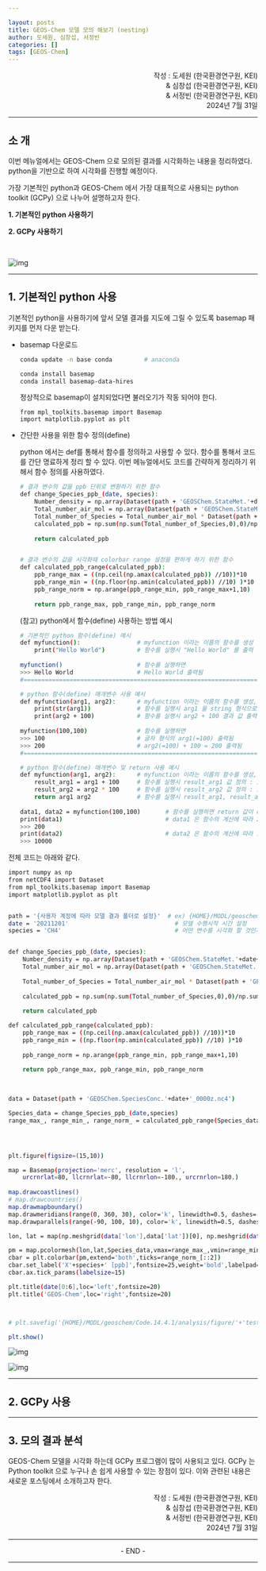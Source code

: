 ```yaml
---

layout: posts
title: GEOS-Chem 모델 모의 해보기 (nesting)
author: 도세원, 심창섭, 서정빈
categories: []
tags: [GEOS-Chem]
---
```




<p style="text-align:right">작성 : 도세원 (한국환경연구원, KEI)<br/> 
& 심창섭 (한국환경연구원, KEI)<br/>& 서정빈 (한국환경연구원, KEI)<br/>2024년 7월 31일</p>





---



## 소 개

이번 메뉴얼에서는 GEOS-Chem 으로 모의된 결과를 시각화하는 내용을 정리하였다. python을 기반으로 하여 시각화를 진행할 예정이다. 

가장 기본적인 python과 GEOS-Chem 에서 가장 대표적으로 사용되는 python toolkit (GCPy) 으로  나누어 설명하고자 한다.



**1. 기본적인 python 사용하기**

**2. GCPy 사용하기**

<br/>



![img](../assets/images/GEOS-Chem_Tutor_nesting/MERRA2_05x0625_AS.png)

****



## 1. 기본적인 python 사용

기본적인 python을 사용하기에 앞서 모델 결과를 지도에 그릴 수 있도록 basemap 패키지를 먼저 다운 받는다.

* basemap 다운로드

  ``` bash
  conda update -n base conda         # anaconda 
  
  conda install basemap
  conda install basemap-data-hires
  ```

  정상적으로 basemap이 설치되었다면 불러오기가 작동 되어야 한다.
  
  ```
  from mpl_toolkits.basemap import Basemap
  import matplotlib.pyplot as plt
  ```



- 간단한 사용을 위한 함수 정의(define)

  python 에서는 def를 통해서 함수를 정의하고 사용할 수 있다.  함수를 통해서 코드를 간단 명료하게 정리 할 수 있다. 이번 메뉴얼에서도 코드를 간략하게 정리하기 위해서  함수 정의를 사용하였다.

  ``` bash
  # 결과 변수의 값을 ppb 단위로 변환하기 위한 함수
  def change_Species_ppb_(date, species):
      Number_density = np.array(Dataset(path + 'GEOSChem.StateMet.'+date+'_0000z.nc4')['Met_AIRDEN']) / 0.02897
      Total_number_air_mol = np.array(Dataset(path + 'GEOSChem.StateMet.'+date+'_0000z.nc4')['Met_AIRVOL']) * Number_density
      Total_number_of_Species = Total_number_air_mol * Dataset(path + 'GEOSChem.SpeciesConc.'+date+'_0000z.nc4')['SpeciesConcVV_'+species]
      calculated_ppb = np.sum(np.sum(Total_number_of_Species,0),0)/np.sum(np.sum(Total_number_air_mol,0),0)*10**9
      
      return calculated_ppb
  
  
  # 결과 변수의 값을 시각화때 colorbar range 설정을 편하게 하기 위한 함수
  def calculated_ppb_range(calculated_ppb):
      ppb_range_max = ((np.ceil(np.amax(calculated_ppb)) //10))*10         # max 값에서 10의 단위 올림
      ppb_range_min = ((np.floor(np.amin(calculated_ppb)) //10) )*10       # min 값에서 10의 단위 올림
      ppb_range_norm = np.arange(ppb_range_min, ppb_range_max+1,10)        # 전체 range를 10 간격으로 나눔 
      
      return ppb_range_max, ppb_range_min, ppb_range_norm
  ```
  
  
  
  
  
  (참고) python에서 함수(define) 사용하는 방법 예시
  
  ``` bash
  # 기본적인 python 함수(define) 예시
  def myfunction():                # myfunction 이라는 이름의 함수를 생성
      print("Hello World")         # 함수를 실행시 "Hello World" 를 출력
      
  myfunction()                     # 함수를 실행하면
  >>> Hello World                  # Hello World 출력됨
  #=======================================================================
  
  # python 함수(define) 매개변수 사용 예시
  def myfunction(arg1, arg2):      # myfunction 이라는 이름의 함수를 생성, 이 함수를 사용하기 위해서 2개 변수를 입력해야 한다.
      print(str(arg1))             # 함수를 실행시 arg1 을 string 형식으로 출력
      print(arg2 + 100)            # 함수를 실행시 arg2 + 100 결과 값 출력
      
  myfunction(100,100)              # 함수를 실행하면
  >>> 100                          # 글자 형식의 arg1(=100) 출력됨
  >>> 200                          # arg2(=100) + 100 = 200 출력됨
  #=======================================================================
  
  # python 함수(define) 매개변수 및 return 사용 예시
  def myfunction(arg1, arg2):      # myfunction 이라는 이름의 함수를 생성, 이 함수를 사용하기 위해서 2개 변수를 입력해야 한다.
      result_arg1 = arg1 + 100     # 함수를 실행시 result_arg1 값 정의 : 100+100 = 200
      result_arg2 = arg2 * 100     # 함수를 실행시 result_arg2 값 정의 : 100*100 = 10000
      return arg1 arg2             # 함수를 실행시 result_arg1, result_arg2 값을 반환
      
  data1, data2 = myfunction(100,100)       # 함수를 실행하면 return 값이 data1, data2 에 반환된다.
  print(data1)                             # data1 은 함수의 계산에 따라 200
  >>> 200
  print(data2)                             # data2 은 함수의 계산에 따라 10000
  >>> 10000
  
  ```





전체 코드는 아래와 같다.

``` bash
import numpy as np
from netCDF4 import Dataset
from mpl_toolkits.basemap import Basemap
import matplotlib.pyplot as plt


path = '{사용자 계정에 따라 모델 결과 폴더로 설정}'  # ex) {HOME}/MODL/geoschem/Code.14.4.1/rundirs/gc_2x25_47L_merra2_CH4/OutputDir/
date = '20211201'                              # 모델 수행시작 시간 설정
species = 'CH4'                                # 어떤 변수를 시각화 할 것인지 설정


def change_Species_ppb_(date, species):
    Number_density = np.array(Dataset(path + 'GEOSChem.StateMet.'+date+'_0000z.nc4')['Met_AIRDEN']) / 0.02897
    Total_number_air_mol = np.array(Dataset(path + 'GEOSChem.StateMet.'+date+'_0000z.nc4')['Met_AIRVOL']) * Number_density
    
    Total_number_of_Species = Total_number_air_mol * Dataset(path + 'GEOSChem.SpeciesConc.'+date+'_0000z.nc4')['SpeciesConcVV_'+species]
    
    calculated_ppb = np.sum(np.sum(Total_number_of_Species,0),0)/np.sum(np.sum(Total_number_air_mol,0),0)*10**9
    
    return calculated_ppb

def calculated_ppb_range(calculated_ppb):
    ppb_range_max = ((np.ceil(np.amax(calculated_ppb)) //10))*10
    ppb_range_min = ((np.floor(np.amin(calculated_ppb)) //10) )*10
        
    ppb_range_norm = np.arange(ppb_range_min, ppb_range_max+1,10)
    
    return ppb_range_max, ppb_range_min, ppb_range_norm
    
    

data = Dataset(path + 'GEOSChem.SpeciesConc.'+date+'_0000z.nc4')

Species_data = change_Species_ppb_(date,species)
range_max_, range_min_, range_norm_ = calculated_ppb_range(Species_data)




plt.figure(figsize=(15,10))

map = Basemap(projection='merc', resolution = 'l',
    urcrnrlat=80, llcrnrlat=-80, llcrnrlon=-180., urcrnrlon=180.)
 
map.drawcoastlines()
# map.drawcountries()
map.drawmapboundary()
map.drawmeridians(range(0, 360, 30), color='k', linewidth=0.5, dashes=[4, 4], labels=[0, 0, 0, 1])
map.drawparallels(range(-90, 100, 10), color='k', linewidth=0.5, dashes=[4, 4], labels=[1, 0, 0, 0])

lon, lat = map(np.meshgrid(data['lon'],data['lat'])[0], np.meshgrid(data['lon'],data['lat'])[1])

pm = map.pcolormesh(lon,lat,Species_data,vmax=range_max_,vmin=range_min_,cmap='jet')
cbar = plt.colorbar(pm,extend='both',ticks=range_norm_[::2])
cbar.set_label('X'+species+' [ppb]',fontsize=25,weight='bold',labelpad=20)
cbar.ax.tick_params(labelsize=15)

plt.title(date[0:6],loc='left',fontsize=20)
plt.title('GEOS-Chem',loc='right',fontsize=20)



# plt.savefig('{HOME}/MODL/geoschem/Code.14.4.1/analysis/figure/'+'test_global_'+date+'.png', dpi=300, bbox_inches='tight')

plt.show()
```



![img](../assets/images/GEOS-Chem_Tutor_plot/test_global.png)

![img](../assets/images/GEOS-Chem_Tutor_plot/test_nested.png)


---



## 2. GCPy 사용





---



## 3. 모의 결과 분석

GEOS-Chem 모델을 시각화 하는데 GCPy 프로그램이 많이 사용되고 있다. GCPy 는 Python toolkit 으로 누구나 손 쉽게 사용할 수 있는 장점이 있다. 이와 관련된 내용은 새로운 포스팅에서 소개하고자 한다. 





<p style="text-align:right">작성 : 도세원 (한국환경연구원, KEI) <br/> 
& 심창섭 (한국환경연구원, KEI)<br/>& 서정빈 (한국환경연구원, KEI)<br/>
    2024년 7월 31일</p>




---

<center>- END -</center>

---

 

 

 
